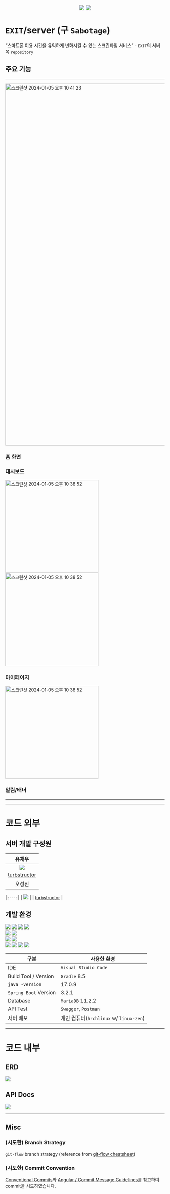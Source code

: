 <p align="center">
    <img src="./assets/exit-banner.png" />
    <img src="./assets/exit-logo.png" />
</p>


# `EXIT`/server (구 `Sabotage`)
“스마트폰 이용 시간을 유익하게 변화시킬 수 있는 스크린타임 서비스” - `EXIT`의 서버 쪽 `repository`

## 주요 기능

---

<img width="1144" alt="스크린샷 2024-01-05 오후 10 41 23" src="https://github.com/Club-PARD/Sabotage_Client/assets/97924765/aed2c65f-eefc-4c94-a901-fa8b350dfc85">

### 홈 화면

### 대시보드
<img width="294" alt="스크린샷 2024-01-05 오후 10 38 52" src="https://github.com/Club-PARD/Sabotage_Client/assets/97924765/c489852c-f3d1-4223-a48c-9d1b32911d11">
<img width="294" alt="스크린샷 2024-01-05 오후 10 38 52" src="https://github.com/Club-PARD/Sabotage_Client/assets/97924765/d924cacd-dfbb-48a5-920a-c1bf83bb539d">

### 마이페이지
<img width="294" alt="스크린샷 2024-01-05 오후 10 38 52" src="https://github.com/Club-PARD/Sabotage_Client/assets/97924765/1f22bc14-e271-456e-b296-01dbd6b53745">

### 알림/배너

---
---

# 코드 외부

## 서버 개발 구성원
| 유채우 |
| :---: |
| ![](./assets/not-found.png) |
| [turbstructor](https://github.com/turbstructor) |
| 오성진 |


| :---: |
| ![](./assets/not-found.png) |
| [turbstructor](https://github.com/turbstructor) |

## 개발 환경
<img src="https://img.shields.io/badge/Java-437291?style=for-the-badge&logo=OpenJDK&logoColor=white"> <img src="https://img.shields.io/badge/Spring Boot-6DB33F?style=for-the-badge&logo=springboot&logoColor=white"> <img src="https://img.shields.io/badge/Gradle-02303A?style=for-the-badge&logo=gradle&logoColor=white"> <img src="https://img.shields.io/badge/Swagger-85EA2D?style=for-the-badge&logo=swagger&logoColor=white"> <br>
<img src="https://img.shields.io/badge/MariaDB-003545?style=for-the-badge&logo=mariadb&logoColor=white"> <img src="https://img.shields.io/badge/Archlinux-1793D1?style=for-the-badge&logo=archlinux&logoColor=white"> <br>
<img src="https://img.shields.io/badge/Visual Studio Code-007ACC?style=for-the-badge&logo=visual studio code&logoColor=white"> <img src="https://img.shields.io/badge/Postman-FF6C37?style=for-the-badge&logo=postman&logoColor=white"> <br>
<img src="https://img.shields.io/badge/Notion-000000?style=for-the-badge&logo=notion&logoColor=white"> <img src="https://img.shields.io/badge/Figma-F24E1E?style=for-the-badge&logo=figma&logoColor=white"> <img src="https://img.shields.io/badge/Mermaid-FF3670?style=for-the-badge&logo=mermaid&logoColor=white"> <img src="https://img.shields.io/badge/Obsidian-7C3AED?style=for-the-badge&logo=obsidian&logoColor=white">

| 구분 | 사용한 환경 |
| --- | --- |
| IDE | `Visual Studio Code` |
| Build Tool / Version | `Gradle` 8.5 |
| `java -version` | 17.0.9 |
| `Spring Boot` Version | 3.2.1 |
| Database | `MariaDB` 11.2.2 |
| API Test | `Swagger`, `Postman` |
| 서버 배포 | 개인 컴퓨터(`Archlinux` w/ `linux-zen`) |

---

# 코드 내부

## ERD
![](./assets/sabotage_server_erd.png)

## API Docs
![](./assets/Sabotage_Server_API_Docs.png)

---
## Misc
### (시도한) Branch Strategy
`git-flow` branch strategy (reference from [git-flow cheatsheet](https://danielkummer.github.io/git-flow-cheatsheet/))

### (시도한) Commit Convention
[Conventional Commits](https://www.conventionalcommits.org/en/v1.0.0/#summary)와 [Angular / Commit Message Guidelines](https://github.com/angular/angular/blob/22b96b9/CONTRIBUTING.md#-commit-message-guidelines)를 참고하여 commit을 시도하였습니다.
